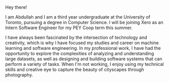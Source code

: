 Hey there!

I am Abdullah and I am a third year undergraduate at the University of Toronto, pursuing a degree in Computer Science. I will be joining Xero as an Intern Software Engineer for my PEY Coop term this summer.

I have always been fascinated by the intersection of technology and creativity, which is why I have focused my studies and career on machine learning and software engineering. In my professional work, I have had the opportunity to explore the complexities of analyzing and understanding large datasets, as well as designing and building software systems that can perform a variety of tasks. When I'm not working, I enjoy using my technical skills and creative eye to capture the beauty of cityscapes through photography.

<!---
nxabdullah/nxabdullah is a ✨ special ✨ repository because its `README.md` (this file) appears on your GitHub profile.
You can click the Preview link to take a look at your changes.
--->

